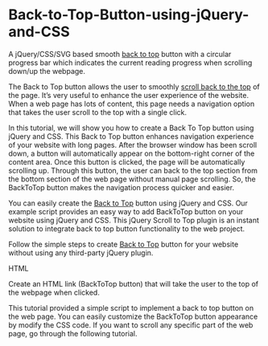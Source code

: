 # Back-to-Top-Button-using-jQuery-and-CSS

A jQuery/CSS/SVG based smooth [back to top](https://www.pakainfo.com/jquery-back-to-top/) button with a circular progress bar which indicates the current reading progress when scrolling down/up the webpage.

The Back to Top button allows the user to smoothly [scroll back to the top](https://www.pakainfo.com/responsive-back-to-top-using-jquery/) of the page. It’s very useful to enhance the user experience of the website. When a web page has lots of content, this page needs a navigation option that takes the user scroll to the top with a single click.

In this tutorial, we will show you how to create a Back To Top button using jQuery and CSS. This Back to Top button enhances navigation experience of your website with long pages. After the browser window has been scroll down, a button will automatically appear on the bottom-right corner of the content area. Once this button is clicked, the page will be automatically scrolling up. Through this button, the user can back to the top section from the bottom section of the web page without manual page scrolling. So, the BackToTop button makes the navigation process quicker and easier.

You can easily create the [Back to Top](https://www.pakainfo.com/sticky-scroll-back-to-top-button-using-jquery-and-css/) button using jQuery and CSS. Our example script provides an easy way to add BackToTop button on your website using jQuery and CSS. This jQuery Scroll to Top plugin is an instant solution to integrate back to top button functionality to the web project.

Follow the simple steps to create [Back to Top](https://www.pakainfo.com/simple-scroll-back-to-top-plugin-examples-with-demo/) button for your website without using any third-party jQuery plugin.

HTML

Create an HTML link (BackToTop button) that will take the user to the top of the webpage when clicked.

This tutorial provided a simple script to implement a back to top button on the web page. You can easily customize the BackToTop button appearance by modify the CSS code. If you want to scroll any specific part of the web page, go through the following tutorial.

